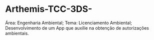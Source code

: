 # Arthemis-TCC-3DS-
Área: Engenharia Ambiental; Tema: Licenciamento Ambiental; Desenvolvimento de um App que auxilie  na obtenção de autorizações ambientais.
